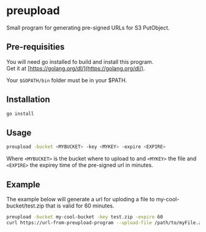 # preupload

Small program for generating pre-signed URLs for S3 PutObject.

## Pre-requisities

You will need go installed fo build and install this program.  
Get it at [https://golang.org/dl/](https://golang.org/dl/).

Your `$GOPATH/bin` folder must be in your $PATH.

## Installation

```bash
go install
```

## Usage

```bash
preupload -bucket <MYBUCKET> -key <MYKEY> -expire <EXPIRE>
```

Where `<MYBUCKET>` is the bucket where to upload to and `<MYKEY>` the file
and `<EXPIRE>` the expirey time of the pre-signed url in minutes.

## Example

The example below will generate a url for uploding a file to my-cool-bucket/test.zip that
is valid for 60 minutes.

```bash
preupload -bucket my-cool-bucket -key test.zip -expire 60
curl https://url-from-preupload-program --upload-file /path/to/myFile.zip
```